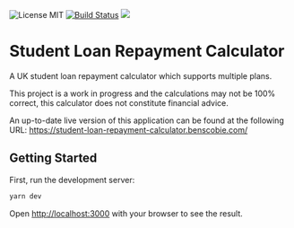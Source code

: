 ![License MIT](https://img.shields.io/badge/license-MIT-blue.svg) [![Build Status](https://drone.benscobie.com/api/badges/benscobie/student-loan-repayment-calculator/status.svg)](https://drone.benscobie.com/benscobie/student-loan-repayment-calculator) [![](https://img.shields.io/docker/pulls/benscobie/student-loan-repayment-calculator.svg)](https://hub.docker.com/r/benscobie/student-loan-repayment-calculator 'DockerHub')

# Student Loan Repayment Calculator

A UK student loan repayment calculator which supports multiple plans.

This project is a work in progress and the calculations may not be 100% correct, this calculator does not constitute financial advice.

An up-to-date live version of this application can be found at the following URL: https://student-loan-repayment-calculator.benscobie.com/

## Getting Started

First, run the development server:

```bash
yarn dev
```

Open [http://localhost:3000](http://localhost:3000) with your browser to see the result.